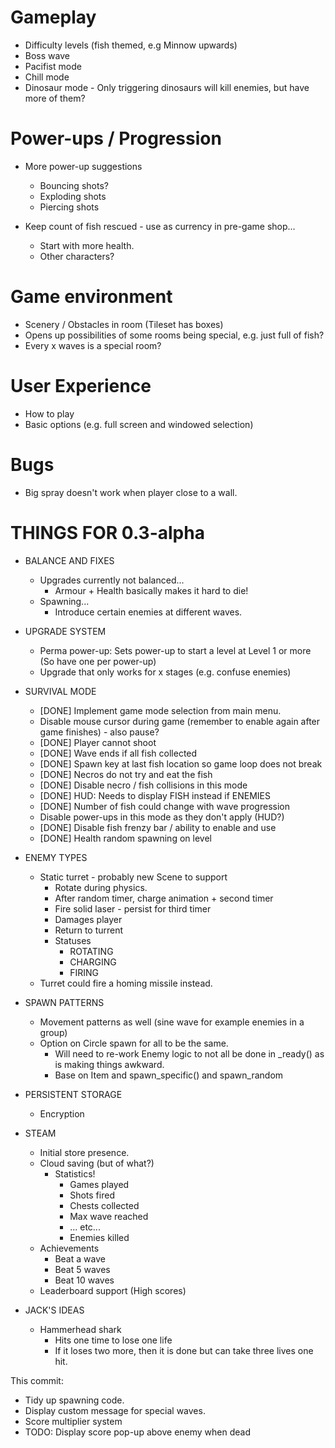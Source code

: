 # Gameplay

* Difficulty levels (fish themed, e.g Minnow upwards)
* Boss wave
* Pacifist mode
* Chill mode
* Dinosaur mode - Only triggering dinosaurs will kill enemies, but have more of them?

# Power-ups / Progression

* More power-up suggestions
  * Bouncing shots?
  * Exploding shots
  * Piercing shots

* Keep count of fish rescued - use as currency in pre-game shop...
  * Start with more health.
  * Other characters?

# Game environment

* Scenery / Obstacles in room (Tileset has boxes)
* Opens up possibilities of some rooms being special, e.g. just full of fish?
* Every x waves is a special room?

# User Experience

* How to play
* Basic options (e.g. full screen and windowed selection)

# Bugs

* Big spray doesn't work when player close to a wall.

# THINGS FOR 0.3-alpha

* BALANCE AND FIXES
    * Upgrades currently not balanced...
        * Armour + Health basically makes it hard to die!
    * Spawning...
        * Introduce certain enemies at different waves.
        
* UPGRADE SYSTEM
    * Perma power-up: Sets power-up to start a level at Level 1 or more (So have one per power-up)
    * Upgrade that only works for x stages (e.g. confuse enemies)

* SURVIVAL MODE
    * [DONE] Implement game mode selection from main menu.
    * Disable mouse cursor during game (remember to enable again after game finishes) - also pause?
    * [DONE] Player cannot shoot
    * [DONE] Wave ends if all fish collected
    * [DONE] Spawn key at last fish location so game loop does not break
    * [DONE] Necros do not try and eat the fish
    * [DONE] Disable necro / fish collisions in this mode
    * [DONE] HUD: Needs to display FISH instead if ENEMIES
    * [DONE] Number of fish could change with wave progression
    * Disable power-ups in this mode as they don't apply (HUD?)
    * [DONE] Disable fish frenzy bar / ability to enable and use
    * [DONE] Health random spawning on level
    
* ENEMY TYPES
    * Static turret - probably new Scene to support
        * Rotate during physics.
        * After random timer, charge animation + second timer
        * Fire solid laser - persist for third timer
        * Damages player
        * Return to turrent
        * Statuses
            * ROTATING
            * CHARGING
            * FIRING
    * Turret could fire a homing missile instead.

* SPAWN PATTERNS
    * Movement patterns as well (sine wave for example enemies in a group)
    * Option on Circle spawn for all to be the same.
        * Will need to re-work Enemy logic to not all be done in _ready() as is making things awkward.
        * Base on Item and spawn_specific() and spawn_random
    
* PERSISTENT STORAGE
    * Encryption
    
* STEAM
    * Initial store presence.
    * Cloud saving (but of what?)
        * Statistics!
            * Games played
            * Shots fired
            * Chests collected
            * Max wave reached
            * ... etc...
            * Enemies killed
    * Achievements
        * Beat a wave
        * Beat 5 waves
        * Beat 10 waves
    * Leaderboard support (High scores)
    
* JACK'S IDEAS
    * Hammerhead shark
        * Hits one time to lose one life
        * If it loses two more, then it is done but can take three lives one hit.
        


This commit:
    
* Tidy up spawning code.
* Display custom message for special waves.
* Score multiplier system
* TODO: Display score pop-up above enemy when dead
